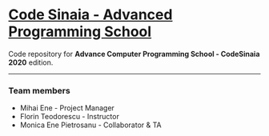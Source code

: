 # [Code Sinaia - Advanced Programming School](https://sites.google.com/view/code-sinaia-2020/despre-proiect?authuser=0)

Code repository for **Advance Computer Programming School - CodeSinaia 2020** edition.

---
### Team members
* Mihai Ene - Project Manager
* Florin Teodorescu - Instructor
* Monica Ene Pietrosanu - Collaborator & TA

